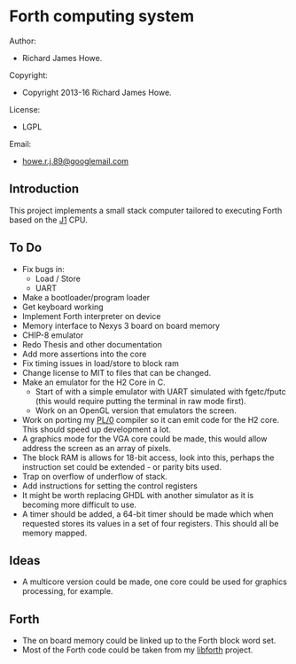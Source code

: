 # Forth computing system

Author:             

* Richard James Howe.

Copyright:          

* Copyright 2013-16 Richard James Howe.

License:            

* LGPL

Email:              

* howe.r.j.89@googlemail.com

## Introduction

This project implements a small stack computer tailored to executing Forth
based on the [J1][] CPU.

## To Do

* Fix bugs in:
	* Load / Store
	* UART
* Make a bootloader/program loader
* Get keyboard working
* Implement Forth interpreter on device
* Memory interface to Nexys 3 board on board memory
* CHIP-8 emulator
* Redo Thesis and other documentation
* Add more assertions into the core
* Fix timing issues in load/store to block ram
* Change license to MIT to files that can be changed.
* Make an emulator for the H2 Core in C.
  - Start of with a simple emulator with UART simulated
  with fgetc/fputc (this would require putting the terminal
  in raw mode first).
  - Work on an OpenGL version that emulators the screen.
* Work on porting my [PL/0][] compiler so it can emit code
for the H2 core. This should speed up development a lot.
* A graphics mode for the VGA core could be made, this
would allow address the screen as an array of pixels.
* The block RAM is allows for 18-bit access, look into this,
perhaps the instruction set could be extended - or parity bits
used.
* Trap on overflow of underflow of stack.
* Add instructions for setting the control registers
* It might be worth replacing GHDL with another simulator as
it is becoming more difficult to use.
* A timer should be added, a 64-bit timer should be made
which when requested stores its values in a set of four
registers. This should all be memory mapped.

## Ideas

* A multicore version could be made, one core could be used
for graphics processing, for example.

## Forth

* The on board memory could be linked up to the Forth block
word set.
* Most of the Forth code could be taken from my [libforth][]
project.

[J1]: http://www.excamera.com/sphinx/fpga-j1.html
[PL/0]: https://github.com/howerj/pl0
[libforth]: https://github.com/howerj/libforth/
